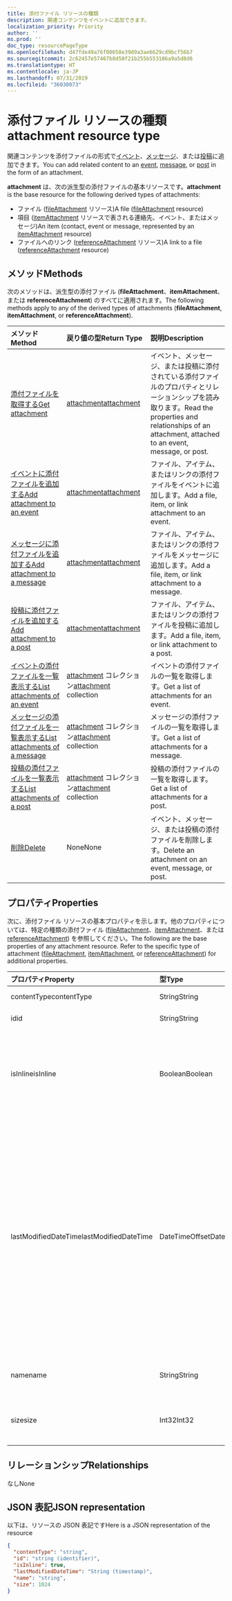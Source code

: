 ```yaml
---
title: 添付ファイル リソースの種類
description: 関連コンテンツをイベントに追加できます。
localization_priority: Priority
author: ''
ms.prod: ''
doc_type: resourcePageType
ms.openlocfilehash: d47fde49a76f00658e39d9a3ae6629cd9bcf56b7
ms.sourcegitcommit: 2c62457e57467b8d50f21b255b553106a9a5d8d6
ms.translationtype: HT
ms.contentlocale: ja-JP
ms.lasthandoff: 07/31/2019
ms.locfileid: "36030073"
---
```

# <a name="attachment-resource-type"></a><span data-ttu-id="56ea5-103">添付ファイル リソースの種類</span><span class="sxs-lookup"><span data-stu-id="56ea5-103">attachment resource type</span></span>

<span data-ttu-id="56ea5-104">関連コンテンツを添付ファイルの形式で[イベント](../resources/event.md)、[メッセージ](../resources/message.md)、または[投稿](../resources/post.md)に追加できます。</span><span class="sxs-lookup"><span data-stu-id="56ea5-104">You can add related content to an [event](../resources/event.md), [message](../resources/message.md), or [post](../resources/post.md) in the form of an attachment.</span></span>

<span data-ttu-id="56ea5-105">**attachment** は、次の派生型の添付ファイルの基本リソースです。</span><span class="sxs-lookup"><span data-stu-id="56ea5-105">**attachment** is the base resource for the following derived types of attachments:</span></span>

* <span data-ttu-id="56ea5-106">ファイル ([fileAttachment](../resources/fileattachment.md) リソース)</span><span class="sxs-lookup"><span data-stu-id="56ea5-106">A file ([fileAttachment](../resources/fileattachment.md) resource)</span></span>
* <span data-ttu-id="56ea5-107">項目 ([itemAttachment](../resources/itemattachment.md) リソースで表される連絡先、イベント、またはメッセージ)</span><span class="sxs-lookup"><span data-stu-id="56ea5-107">An item (contact, event or message, represented by an [itemAttachment](../resources/itemattachment.md) resource)</span></span>
* <span data-ttu-id="56ea5-108">ファイルへのリンク ([referenceAttachment](../resources/referenceattachment.md) リソース)</span><span class="sxs-lookup"><span data-stu-id="56ea5-108">A link to a file ([referenceAttachment](../resources/referenceattachment.md) resource)</span></span>


## <a name="methods"></a><span data-ttu-id="56ea5-109">メソッド</span><span class="sxs-lookup"><span data-stu-id="56ea5-109">Methods</span></span>

<span data-ttu-id="56ea5-110">次のメソッドは、派生型の添付ファイル (**fileAttachment**、**itemAttachment**、または **referenceAttachment**) のすべてに適用されます。</span><span class="sxs-lookup"><span data-stu-id="56ea5-110">The following methods apply to any of the derived types of attachments (**fileAttachment**, **itemAttachment**, or **referenceAttachment**).</span></span>

| <span data-ttu-id="56ea5-111">メソッド</span><span class="sxs-lookup"><span data-stu-id="56ea5-111">Method</span></span>       | <span data-ttu-id="56ea5-112">戻り値の型</span><span class="sxs-lookup"><span data-stu-id="56ea5-112">Return Type</span></span>  |<span data-ttu-id="56ea5-113">説明</span><span class="sxs-lookup"><span data-stu-id="56ea5-113">Description</span></span>|
|:---------------|:--------|:----------|
|[<span data-ttu-id="56ea5-114">添付ファイルを取得する</span><span class="sxs-lookup"><span data-stu-id="56ea5-114">Get attachment</span></span>](../api/attachment-get.md) | [<span data-ttu-id="56ea5-115">attachment</span><span class="sxs-lookup"><span data-stu-id="56ea5-115">attachment</span></span>](attachment.md) |<span data-ttu-id="56ea5-116">イベント、メッセージ、または投稿に添付されている添付ファイルのプロパティとリレーションシップを読み取ります。</span><span class="sxs-lookup"><span data-stu-id="56ea5-116">Read the properties and relationships of an attachment, attached to an event, message, or post.</span></span>|
|[<span data-ttu-id="56ea5-117">イベントに添付ファイルを追加する</span><span class="sxs-lookup"><span data-stu-id="56ea5-117">Add attachment to an event</span></span>](../api/event-post-attachments.md) | [<span data-ttu-id="56ea5-118">attachment</span><span class="sxs-lookup"><span data-stu-id="56ea5-118">attachment</span></span>](attachment.md) |<span data-ttu-id="56ea5-119">ファイル、アイテム、またはリンクの添付ファイルをイベントに追加します。</span><span class="sxs-lookup"><span data-stu-id="56ea5-119">Add a file, item, or link attachment to an event.</span></span>|
|[<span data-ttu-id="56ea5-120">メッセージに添付ファイルを追加する</span><span class="sxs-lookup"><span data-stu-id="56ea5-120">Add attachment to a message</span></span>](../api/message-post-attachments.md) | [<span data-ttu-id="56ea5-121">attachment</span><span class="sxs-lookup"><span data-stu-id="56ea5-121">attachment</span></span>](attachment.md) |<span data-ttu-id="56ea5-122">ファイル、アイテム、またはリンクの添付ファイルをメッセージに追加します。</span><span class="sxs-lookup"><span data-stu-id="56ea5-122">Add a file, item, or link attachment to a message.</span></span>|
|[<span data-ttu-id="56ea5-123">投稿に添付ファイルを追加する</span><span class="sxs-lookup"><span data-stu-id="56ea5-123">Add attachment to a post</span></span>](../api/post-post-attachments.md) | [<span data-ttu-id="56ea5-124">attachment</span><span class="sxs-lookup"><span data-stu-id="56ea5-124">attachment</span></span>](attachment.md) |<span data-ttu-id="56ea5-125">ファイル、アイテム、またはリンクの添付ファイルを投稿に追加します。</span><span class="sxs-lookup"><span data-stu-id="56ea5-125">Add a file, item, or link attachment to a post.</span></span>|
|[<span data-ttu-id="56ea5-126">イベントの添付ファイルを一覧表示する</span><span class="sxs-lookup"><span data-stu-id="56ea5-126">List attachments of an event</span></span>](../api/event-list-attachments.md) | <span data-ttu-id="56ea5-127">[attachment](attachment.md) コレクション</span><span class="sxs-lookup"><span data-stu-id="56ea5-127">[attachment](attachment.md) collection</span></span> | <span data-ttu-id="56ea5-128">イベントの添付ファイルの一覧を取得します。</span><span class="sxs-lookup"><span data-stu-id="56ea5-128">Get a list of attachments for an event.</span></span> |
|[<span data-ttu-id="56ea5-129">メッセージの添付ファイルを一覧表示する</span><span class="sxs-lookup"><span data-stu-id="56ea5-129">List attachments of a message</span></span>](../api/message-list-attachments.md) | <span data-ttu-id="56ea5-130">[attachment](attachment.md) コレクション</span><span class="sxs-lookup"><span data-stu-id="56ea5-130">[attachment](attachment.md) collection</span></span> | <span data-ttu-id="56ea5-131">メッセージの添付ファイルの一覧を取得します。</span><span class="sxs-lookup"><span data-stu-id="56ea5-131">Get a list of attachments for a message.</span></span> |
|[<span data-ttu-id="56ea5-132">投稿の添付ファイルを一覧表示する</span><span class="sxs-lookup"><span data-stu-id="56ea5-132">List attachments of a post</span></span>](../api/post-list-attachments.md) | <span data-ttu-id="56ea5-133">[attachment](attachment.md) コレクション</span><span class="sxs-lookup"><span data-stu-id="56ea5-133">[attachment](attachment.md) collection</span></span> | <span data-ttu-id="56ea5-134">投稿の添付ファイルの一覧を取得します。</span><span class="sxs-lookup"><span data-stu-id="56ea5-134">Get a list of attachments for a post.</span></span> |
|[<span data-ttu-id="56ea5-135">削除</span><span class="sxs-lookup"><span data-stu-id="56ea5-135">Delete</span></span>](../api/attachment-delete.md) | <span data-ttu-id="56ea5-136">None</span><span class="sxs-lookup"><span data-stu-id="56ea5-136">None</span></span> |<span data-ttu-id="56ea5-137">イベント、メッセージ、または投稿の添付ファイルを削除します。</span><span class="sxs-lookup"><span data-stu-id="56ea5-137">Delete an attachment on an event, message, or post.</span></span> |

## <a name="properties"></a><span data-ttu-id="56ea5-138">プロパティ</span><span class="sxs-lookup"><span data-stu-id="56ea5-138">Properties</span></span>

<span data-ttu-id="56ea5-p101">次に、添付ファイル リソースの基本プロパティを示します。他のプロパティについては、特定の種類の添付ファイル ([fileAttachment](../resources/fileattachment.md)、[itemAttachment](../resources/itemattachment.md)、または [referenceAttachment](../resources/referenceattachment.md)) を参照してください。</span><span class="sxs-lookup"><span data-stu-id="56ea5-p101">The following are the base properties of any attachment resource. Refer to the specific type of attachment ([fileAttachment](../resources/fileattachment.md), [itemAttachment](../resources/itemattachment.md), or [referenceAttachment](../resources/referenceattachment.md)) for additional properties.</span></span>

| <span data-ttu-id="56ea5-141">プロパティ</span><span class="sxs-lookup"><span data-stu-id="56ea5-141">Property</span></span>     | <span data-ttu-id="56ea5-142">型</span><span class="sxs-lookup"><span data-stu-id="56ea5-142">Type</span></span>   |<span data-ttu-id="56ea5-143">説明</span><span class="sxs-lookup"><span data-stu-id="56ea5-143">Description</span></span>|
|:---------------|:--------|:----------|
|<span data-ttu-id="56ea5-144">contentType</span><span class="sxs-lookup"><span data-stu-id="56ea5-144">contentType</span></span>|<span data-ttu-id="56ea5-145">String</span><span class="sxs-lookup"><span data-stu-id="56ea5-145">String</span></span>|<span data-ttu-id="56ea5-146">MIME タイプ。</span><span class="sxs-lookup"><span data-stu-id="56ea5-146">The MIME type.</span></span>|
|<span data-ttu-id="56ea5-147">id</span><span class="sxs-lookup"><span data-stu-id="56ea5-147">id</span></span>|<span data-ttu-id="56ea5-148">String</span><span class="sxs-lookup"><span data-stu-id="56ea5-148">String</span></span>| <span data-ttu-id="56ea5-149">読み取り専用。</span><span class="sxs-lookup"><span data-stu-id="56ea5-149">Read-only.</span></span>|
|<span data-ttu-id="56ea5-150">isInline</span><span class="sxs-lookup"><span data-stu-id="56ea5-150">isInline</span></span>|<span data-ttu-id="56ea5-151">Boolean</span><span class="sxs-lookup"><span data-stu-id="56ea5-151">Boolean</span></span>|<span data-ttu-id="56ea5-152">添付ファイルがインライン添付ファイルの場合は `true`、それ以外の場合は `false`。</span><span class="sxs-lookup"><span data-stu-id="56ea5-152">`true` if the attachment is an inline attachment; otherwise, `false`.</span></span>|
|<span data-ttu-id="56ea5-153">lastModifiedDateTime</span><span class="sxs-lookup"><span data-stu-id="56ea5-153">lastModifiedDateTime</span></span>|<span data-ttu-id="56ea5-154">DateTimeOffset</span><span class="sxs-lookup"><span data-stu-id="56ea5-154">DateTimeOffset</span></span>|<span data-ttu-id="56ea5-p102">Timestamp 型は、ISO 8601 形式を使用して日付と時刻の情報を表し、必ず UTC 時間です。たとえば、2014 年 1 月 1 日午前 0 時 (UTC) は、次のようになります。`'2014-01-01T00:00:00Z'`</span><span class="sxs-lookup"><span data-stu-id="56ea5-p102">The Timestamp type represents date and time information using ISO 8601 format and is always in UTC time. For example, midnight UTC on Jan 1, 2014 would look like this: `'2014-01-01T00:00:00Z'`</span></span>|
|<span data-ttu-id="56ea5-157">name</span><span class="sxs-lookup"><span data-stu-id="56ea5-157">name</span></span>|<span data-ttu-id="56ea5-158">String</span><span class="sxs-lookup"><span data-stu-id="56ea5-158">String</span></span>|<span data-ttu-id="56ea5-159">添付ファイルのファイル名。</span><span class="sxs-lookup"><span data-stu-id="56ea5-159">The attachment's file name.</span></span>|
|<span data-ttu-id="56ea5-160">size</span><span class="sxs-lookup"><span data-stu-id="56ea5-160">size</span></span>|<span data-ttu-id="56ea5-161">Int32</span><span class="sxs-lookup"><span data-stu-id="56ea5-161">Int32</span></span>|<span data-ttu-id="56ea5-162">添付ファイルの長さ (バイト単位)。</span><span class="sxs-lookup"><span data-stu-id="56ea5-162">The length of the attachment in bytes.</span></span>|

## <a name="relationships"></a><span data-ttu-id="56ea5-163">リレーションシップ</span><span class="sxs-lookup"><span data-stu-id="56ea5-163">Relationships</span></span>
<span data-ttu-id="56ea5-164">なし</span><span class="sxs-lookup"><span data-stu-id="56ea5-164">None</span></span>

## <a name="json-representation"></a><span data-ttu-id="56ea5-165">JSON 表記</span><span class="sxs-lookup"><span data-stu-id="56ea5-165">JSON representation</span></span>

<span data-ttu-id="56ea5-166">以下は、リソースの JSON 表記です</span><span class="sxs-lookup"><span data-stu-id="56ea5-166">Here is a JSON representation of the resource</span></span>

<!-- {
  "blockType": "resource",
  "baseType": "microsoft.graph.entity",
  "abstract": true,
  "optionalProperties": [

  ],
  "keyProperty": "id",
  "@odata.type": "microsoft.graph.attachment"
}-->

```json
{
  "contentType": "string",
  "id": "string (identifier)",
  "isInline": true,
  "lastModifiedDateTime": "String (timestamp)",
  "name": "string",
  "size": 1024
}

```


<!-- uuid: 8fcb5dbc-d5aa-4681-8e31-b001d5168d79
2015-10-25 14:57:30 UTC -->
<!-- {
  "type": "#page.annotation",
  "description": "attachment resource",
  "keywords": "",
  "section": "documentation",
  "tocPath": ""
}-->
